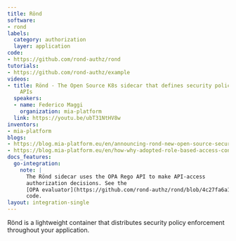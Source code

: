```yaml
---
title: Rönd
software:
- rond
labels:
  category: authorization
  layer: application
code:
- https://github.com/rond-authz/rond
tutorials:
- https://github.com/rond-authz/example
videos:
- title: Rönd - The Open Source K8s sidecar that defines security policies over your
    APIs
  speakers:
  - name: Federico Maggi
    organization: mia-platform
  link: https://youtu.be/ubT31NtHV8w
inventors:
- mia-platform
blogs:
- https://blog.mia-platform.eu/en/announcing-rond-new-open-source-security-enforcement-over-your-apis
- https://blog.mia-platform.eu/en/how-why-adopted-role-based-access-control-rbac
docs_features:
  go-integration:
    note: |
      The Rönd sidecar uses the OPA Rego API to make API-access
      authorization decisions. See the
      [OPA evaluator](https://github.com/rond-authz/rond/blob/4c27fa6a127f68b8670a39c792b0e40dac52dafa/core/opaevaluator.go#L173)
      code.
layout: integration-single
---
```

Rönd is a lightweight container that distributes security policy enforcement throughout your application.

